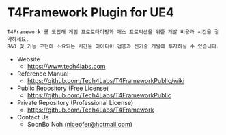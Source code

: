 # T4Framework Plugin for UE4

``` 
T4Framework 를 도입해 게임 프로토타이핑과 매스 프로덕션을 위한 개발 비용과 시간을 절약하세요.
R&D 및 기능 구현에 소요되는 시간을 아이디어 검증과 신기술 개발에 투자하실 수 있습니다.
```

- Website
  - <https://www.tech4labs.com>
- Reference Manual
  - <https://github.com/Tech4Labs/T4FrameworkPublic/wiki>
- Public Repository (Free License)
  - <https://github.com/Tech4Labs/T4FrameworkPublic>
- Private Repository (Professional License)
  - <https://github.com/Tech4Labs/T4Framework>
- Contact Us
  - SoonBo Noh (<niceofer@hotmail.com>)
